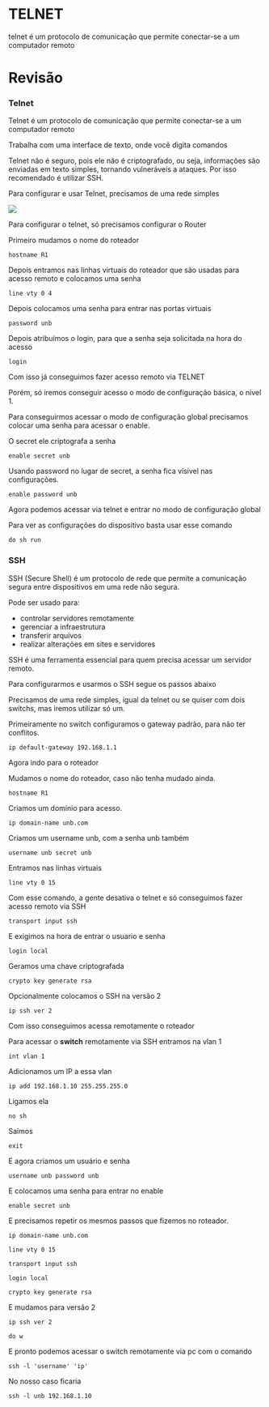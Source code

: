# TELNET

telnet é um protocolo de comunicação que permite conectar-se a um computador remoto


# Revisão 

### Telnet
Telnet é um protocolo de comunicação que permite conectar-se a um computador remoto 

Trabalha com uma interface de texto, onde você digita comandos

Telnet não é seguro, pois ele não é criptografado, ou seja, informações são enviadas em texto simples, tornando vulneráveis a ataques. Por isso recomendado é utilizar SSH.

Para configurar e usar Telnet, precisamos de uma rede simples

![](redex2.png)

Para configurar o telnet, só precisamos configurar o Router

Primeiro mudamos o nome do roteador

```
hostname R1
```

Depois entramos nas linhas virtuais do roteador que são usadas para acesso remoto e colocamos uma senha

```
line vty 0 4
```

Depois colocamos uma senha para entrar nas portas virtuais

```
password unb
```

Depois atribuímos o login, para que a senha seja solicitada na hora do acesso

```
login
```

Com isso já conseguimos fazer acesso remoto via TELNET

Porém, só iremos conseguir acesso o modo de configuração básica, o nível 1.

Para conseguirmos acessar o modo de configuração global precisamos colocar uma senha para acessar o enable.

O secret ele criptografa a senha

```
enable secret unb
```

Usando password no lugar de secret, a senha fica vísivel nas configurações.

```
enable password unb
```

Agora podemos acessar via telnet e entrar no modo de configuração global

Para ver as configurações do dispositivo basta usar esse comando

```
do sh run
```


### SSH

SSH (Secure Shell) é um protocolo de rede que permite a comunicação segura entre dispositivos em uma rede não segura.

Pode ser usado para:
- controlar servidores remotamente
- gerenciar a infraestrutura
- transferir arquivos
- realizar alterações em sites e servidores


SSH é uma ferramenta essencial para quem precisa acessar um servidor remoto.

Para configurarmos e usarmos o SSH segue os passos abaixo

Precisamos de uma rede simples, igual da telnet ou se quiser com dois switchs, mas iremos utilizar só um.

Primeiramente no switch configuramos o gateway padrão, para não ter conflitos.

```
ip default-gateway 192.168.1.1
```

Agora indo para o roteador

Mudamos o nome do roteador, caso não tenha mudado ainda.

```
hostname R1
```

Criamos um domínio para acesso.

```
ip domain-name unb.com
```

Criamos um username unb, com a senha unb também

```
username unb secret unb
```

Entramos nas linhas virtuais

```
line vty 0 15
```

Com esse comando, a gente desativa o telnet e só conseguimos fazer acesso remoto via SSH

```
transport input ssh
```

E exigimos na hora de entrar o usuario e senha

```
login local
```

Geramos uma chave criptografada

```
crypto key generate rsa
```

Opcionalmente colocamos o SSH na versão 2

```
ip ssh ver 2
```

Com isso conseguimos acessa remotamente o roteador

Para acessar o **switch** remotamente via SSH entramos na vlan 1

```
int vlan 1
```

Adicionamos um IP a essa vlan

```
ip add 192.168.1.10 255.255.255.0
```

Ligamos ela

```
no sh
```

Saímos

```
exit
```

E agora criamos um usuário e senha

```
username unb password unb
```

E colocamos uma senha para entrar no enable

```
enable secret unb
```

E precisamos repetir os mesmos passos que fizemos no roteador.

```
ip domain-name unb.com
```

```
line vty 0 15
```

```
transport input ssh
```

```
login local
```

```
crypto key generate rsa
```

E mudamos para versão 2

```
ip ssh ver 2
```

```
do w 
```

E pronto podemos acessar o switch remotamente via pc com o comando

```
ssh -l 'username' 'ip'
```

No nosso caso ficaria

```
ssh -l unb 192.168.1.10
```


